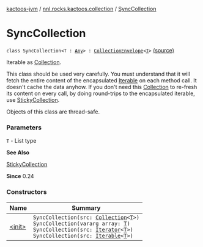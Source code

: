 [kactoos-jvm](../../index.md) / [nnl.rocks.kactoos.collection](../index.md) / [SyncCollection](./index.md)

# SyncCollection

`class SyncCollection<T : `[`Any`](https://kotlinlang.org/api/latest/jvm/stdlib/kotlin/-any/index.html)`> : `[`CollectionEnvelope`](../-collection-envelope/index.md)`<`[`T`](index.md#T)`>` [(source)](https://github.com/neonailol/kactoos/blob/master/kactoos-jvm/src/main/kotlin/nnl/rocks/kactoos/collection/SyncCollection.kt#L26)

Iterable as [Collection](https://kotlinlang.org/api/latest/jvm/stdlib/kotlin.collections/-collection/index.html).

This class should be used very carefully. You must understand that
it will fetch the entire content of the encapsulated [Iterable](https://kotlinlang.org/api/latest/jvm/stdlib/kotlin.collections/-iterable/index.html) on each
method call. It doesn't cache the data anyhow. If you don't
need this [Collection](https://kotlinlang.org/api/latest/jvm/stdlib/kotlin.collections/-collection/index.html) to re-fresh
its content on every call, by doing round-trips to
the encapsulated iterable, use [StickyCollection](../-sticky-collection/index.md).

Objects of this class are thread-safe.

### Parameters

`T` - List type

**See Also**

[StickyCollection](../-sticky-collection/index.md)

**Since**
0.24

### Constructors

| Name | Summary |
|---|---|
| [&lt;init&gt;](-init-.md) | `SyncCollection(src: `[`Collection`](https://kotlinlang.org/api/latest/jvm/stdlib/kotlin.collections/-collection/index.html)`<`[`T`](index.md#T)`>)`<br>`SyncCollection(vararg array: `[`T`](index.md#T)`)`<br>`SyncCollection(src: `[`Iterator`](https://kotlinlang.org/api/latest/jvm/stdlib/kotlin.collections/-iterator/index.html)`<`[`T`](index.md#T)`>)`<br>`SyncCollection(src: `[`Iterable`](https://kotlinlang.org/api/latest/jvm/stdlib/kotlin.collections/-iterable/index.html)`<`[`T`](index.md#T)`>)` |
